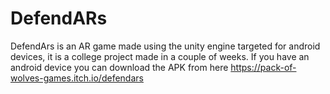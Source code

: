# DefendARs
DefendArs is an AR game made using the unity engine targeted for android devices, it is a college project made in a couple of weeks.
If you have an android device you can download the APK from here https://pack-of-wolves-games.itch.io/defendars

